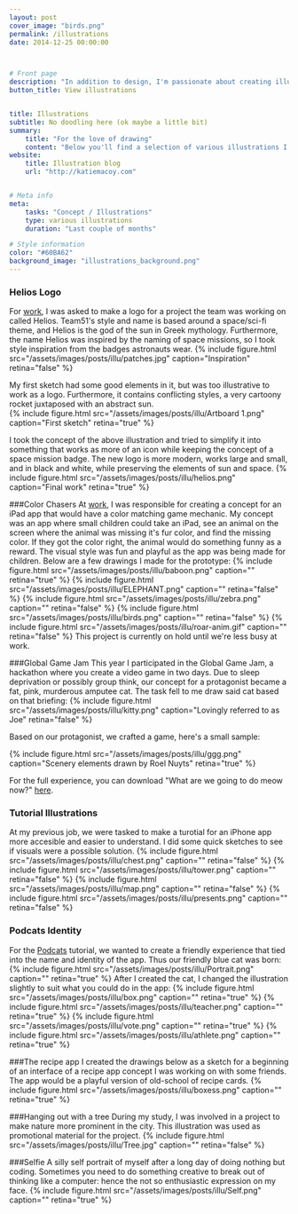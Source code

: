 ```yaml
---
layout: post
cover_image: "birds.png"
permalink: /illustrations
date: 2014-12-25 00:00:00



# Front page
description: "In addition to design, I'm passionate about creating illustrations" # Supports Markdown format
button_title: View illustrations 


title: Illustrations
subtitle: No doodling here (ok maybe a little bit)
summary: 
    title: "For the love of drawing"
    content: "Below you'll find a selection of various illustrations I've done recently. I believe illustrations can help communicate complex ideas in a fun, approachable way. Furthermore, they give a design a relatable personality and inject a human identity into technology. Generally I start with a loose sketch on paper, then take it into computer-land via Illustrator, Sketch, or occasionally Photoshop."
website:
    title: Illustration blog
    url: "http://katiemacoy.com"


# Meta info
meta:
    tasks: "Concept / Illustrations"
    type: various illustrations
    duration: "Last couple of months"

# Style information
color: "#60BA62"
background_image: "illustrations_background.png"
---
```


### Helios Logo
For [work](http://www.team51.nl), I was asked to make a logo for a project the team was working on called Helios. Team51's style and name is based around a space/sci-fi theme, and Helios is the god of the sun in Greek mythology. Furthermore, the name Helios was inspired by the naming of space missions, so I took style inspiration from the badges astronauts wear.
{% include figure.html src="/assets/images/posts/illu/patches.jpg" caption="Inspiration" retina="false" %}

My first sketch had some good elements in it, but was too illustrative to work as a logo. Furthermore, it contains conflicting styles, a very cartoony rocket juxtaposed with an abstract sun.  
{% include figure.html src="/assets/images/posts/illu/Artboard 1.png" caption="First sketch" retina="true" %}

I took the concept of the above illustration and tried to simplify it into something that works as more of an icon while keeping the concept of a space mission badge. The new logo is more modern, works large and small, and in black and white, while preserving the elements of sun and space. 
{% include figure.html src="/assets/images/posts/illu/helios.png" caption="Final work" retina="true" %}

###Color Chasers
At [work](http://www.aliensareamongus.com), I was responsible for creating a concept for an iPad app that would have a color matching game mechanic. My concept was an app where small children could take an iPad, see an animal on the screen where the animal was missing it's fur color, and find the missing color. If they got the color right, the animal would do something funny as a reward. The visual style was fun and playful as the app was being made for children. Below are a few drawings I made for the prototype: 
{% include figure.html src="/assets/images/posts/illu/baboon.png" caption="" retina="true" %}
{% include figure.html src="/assets/images/posts/illu/ELEPHANT.png" caption="" retina="false" %}
{% include figure.html src="/assets/images/posts/illu/zebra.png" caption="" retina="false" %}
{% include figure.html src="/assets/images/posts/illu/birds.png" caption="" retina="false" %}
{% include figure.html src="/assets/images/posts/illu/roar-anim.gif" caption="" retina="false" %}
This project is currently on hold until we're less busy at work.  

###Global Game Jam 
This year I participated in the Global Game Jam, a hackathon where you create a video game in two days. Due to sleep deprivation or possibly group think, our concept for a protagonist became a fat, pink, murderous amputee cat. The task fell to me draw said cat based on that briefing:
{% include figure.html src="/assets/images/posts/illu/kitty.png" caption="Lovingly referred to as Joe" retina="false" %}

Based on our protagonist, we crafted a game, here's a small sample:

{% include figure.html src="/assets/images/posts/illu/ggg.png" caption="Scenery elements drawn by Roel Nuyts" retina="true" %}

For the full experience, you can download "What are we going to do meow now?" [here](http://globalgamejam.org/2015/games/what-are-we-going-do-meow).

### Tutorial Illustrations
At my previous job, we were tasked to make a turotial for an iPhone app more accesible and easier to understand. I did some quick sketches to see if visuals were a possible solution.
{% include figure.html src="/assets/images/posts/illu/chest.png" caption="" retina="false" %}
{% include figure.html src="/assets/images/posts/illu/tower.png" caption="" retina="false" %}
{% include figure.html src="/assets/images/posts/illu/map.png" caption="" retina="false" %}
{% include figure.html src="/assets/images/posts/illu/presents.png" caption="" retina="false" %}

### Podcats Identity
For the [Podcats](http://www.katiemacoy.com/podcats) tutorial, we wanted to create a friendly experience that tied into the name and identity of the app. Thus our friendly blue cat was born: 
{% include figure.html src="/assets/images/posts/illu/Portrait.png" caption="" retina="true" %}
After I created the cat, I changed the illustration slightly to suit what you could do in the app: 
{% include figure.html src="/assets/images/posts/illu/box.png" caption="" retina="true" %}
{% include figure.html src="/assets/images/posts/illu/teacher.png" caption="" retina="true" %}
{% include figure.html src="/assets/images/posts/illu/vote.png" caption="" retina="true" %}
{% include figure.html src="/assets/images/posts/illu/athlete.png" caption="" retina="true" %}


###The recipe app
I created the drawings below as a sketch for a beginning of an interface of a recipe app concept I was working on with some friends. The app would be a playful version of old-school of recipe cards. 
{% include figure.html src="/assets/images/posts/illu/boxess.png" caption="" retina="true" %}

###Hanging out with a tree
During my study, I was involved in a project to make nature more prominent in the city. This illustration was used as promotional material for the project.
{% include figure.html src="/assets/images/posts/illu/Tree.jpg" caption="" retina="false" %}

###Selfie 
A silly self portrait of myself after a long day of doing nothing but coding. Sometimes you need to do something creative to break out of thinking like a computer: hence the not so enthusiastic expression on my face.
{% include figure.html src="/assets/images/posts/illu/Self.png" caption="" retina="true" %}

